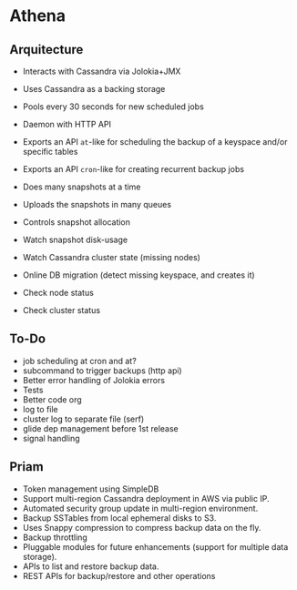 # Athena

## Arquitecture

* Interacts with Cassandra via Jolokia+JMX
* Uses Cassandra as a backing storage
* Pools every 30 seconds for new scheduled jobs

* Daemon with HTTP API
* Exports an API `at`-like for scheduling the backup of a keyspace and/or specific tables
* Exports an API `cron`-like for creating recurrent backup jobs
* Does many snapshots at a time
* Uploads the snapshots in many queues
* Controls snapshot allocation
* Watch snapshot disk-usage
* Watch Cassandra cluster state (missing nodes)
* Online DB migration (detect missing keyspace, and creates it)
* Check node status
* Check cluster status

## To-Do

* job scheduling at cron and at?
* subcommand to trigger backups (http api)
* Better error handling of Jolokia errors
* Tests
* Better code org
* log to file
* cluster log to separate file (serf)
* glide dep management before 1st release
* signal handling

## Priam

* Token management using SimpleDB
* Support multi-region Cassandra deployment in AWS via public IP.
* Automated security group update in multi-region environment.
* Backup SSTables from local ephemeral disks to S3.
* Uses Snappy compression to compress backup data on the fly.
* Backup throttling
* Pluggable modules for future enhancements (support for multiple data storage).
* APIs to list and restore backup data.
* REST APIs for backup/restore and other operations